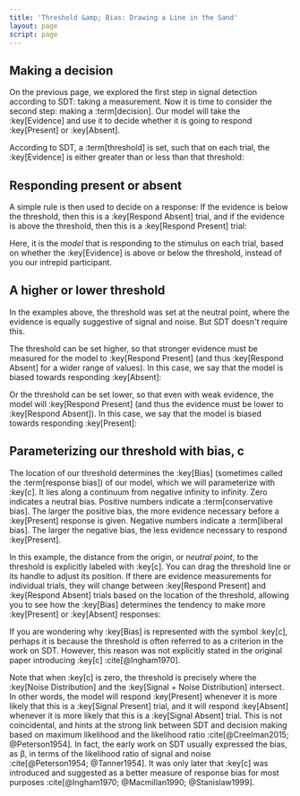 ```yaml
---
title: 'Threshold &amp; Bias: Drawing a Line in the Sand'
layout: page
script: page
---
```


## Making a decision

On the previous page, we explored the first step in signal detection according to SDT: taking a
measurement. Now it is time to consider the second step: making a :term[decision]. Our model will
take the :key[Evidence] and use it to decide whether it is going to respond :key[Present] or
:key[Absent].

According to SDT, a :term[threshold] is set, such that on each trial, the :key[Evidence] is either
greater than or less than that threshold:

<sdt-example-model>
  <detectable-control run pause reset trials="10" duration="500"></detectable-control>
  <rdk-task count="100" coherence=".5" trials="10" duration="500" wait="500" iti="500"></rdk-task>
  <sdt-model histogram threshold color="none" d="2.5" c="0"></sdt-model>
</sdt-example-model>

## Responding present or absent

A simple rule is then used to decide on a response: If the evidence is below the threshold, then
this is a :key[Respond Absent] trial, and if the evidence is above the threshold, then this is a
:key[Respond Present] trial:

<sdt-example-model>
  <detectable-control run pause reset trials="10" duration="500"></detectable-control>
  <rdk-task count="100" coherence=".5" trials="10" duration="500" wait="500" iti="500"></rdk-task>
  <sdt-model histogram threshold color="response" d="2.5" c="0"></sdt-model>
  <detectable-response feedback="none"></detectable-response>
</sdt-example-model>

Here, it is the *model* that is responding to the stimulus on each trial, based on whether the
:key[Evidence] is above or below the threshold, instead of you our intrepid participant.

## A higher or lower threshold

In the examples above, the threshold was set at the neutral point, where the evidence is equally
suggestive of signal and noise. But SDT doesn't require this.

The threshold can be set higher, so that stronger evidence must be measured for the model to
:key[Respond Present] (and thus :key[Respond Absent] for a wider range of values). In this case, we
say that the model is biased towards responding :key[Absent]:

<sdt-example-model>
  <detectable-control run pause reset trials="10" duration="500"></detectable-control>
  <rdk-task count="100" coherence=".5" trials="10" duration="500" wait="500" iti="500"></rdk-task>
  <sdt-model histogram threshold color="response" d="2.5" c="2"></sdt-model>
  <detectable-response feedback="none"></detectable-response>
</sdt-example-model>

Or the threshold can be set lower, so that even with weak evidence, the model will :key[Respond
Present] (and thus the evidence must be lower to :key[Respond Absent]). In this case, we say that
the model is biased towards responding :key[Present]:

<sdt-example-model>
  <detectable-control run pause reset trials="10" duration="500"></detectable-control>
  <rdk-task count="100" coherence=".5" trials="10" duration="500" wait="500" iti="500"></rdk-task>
  <sdt-model histogram threshold color="response" d="2.5" c="-2"></sdt-model>
  <detectable-response feedback="none"></detectable-response>
</sdt-example-model>

## Parameterizing our threshold with bias, <span class="math-var">c</span>

The location of our threshold determines the :key[Bias] (sometimes called the :term[response bias])
of our model, which we will parameterize with :key[c]. It lies along a continuum from negative
infinity to infinity. Zero indicates a neutral bias. Positive numbers indicate a :term[conservative
bias]. The larger the positive bias, the more evidence necessary before a :key[Present] response is
given. Negative numbers indicate a :term[liberal bias]. The larger the negative bias, the less
evidence necessary to respond :key[Present].

In this example, the distance from the origin, or *neutral point*, to the threshold is explicitly
labeled with :key[c]. You can drag the threshold line or its handle to adjust its position. If there
are evidence measurements for individual trials, they will change between :key[Respond Present] and
:key[Respond Absent] trials based on the location of the threshold, allowing you to see how the
:key[Bias] determines the tendency to make more :key[Present] or :key[Absent] responses:

<sdt-example-model>
  <detectable-control run pause reset trials="10" duration="500"></detectable-control>
  <rdk-task count="100" coherence=".5" trials="10" duration="500" wait="500" iti="500"></rdk-task>
  <sdt-model interactive threshold bias histogram color="response" d="2.5" c="1"></sdt-model>
  <detectable-response feedback="none"></detectable-response>
</sdt-example-model>

If you are wondering why :key[Bias] is represented with the symbol :key[c], perhaps it is because
the threshold is often referred to as a <span class="math-var">c</span>riterion in the work on SDT.
However, this reason was not explicitly stated in the original paper introducing :key[c]
:cite[@Ingham1970].

Note that when :key[c] is zero, the threshold is precisely where the :key[Noise Distribution] and
the :key[Signal + Noise Distribution] intersect. In other words, the model will respond
:key[Present] whenever it is more likely that this is a :key[Signal Present] trial, and it will
respond :key[Absent] whenever it is more likely that this is a :key[Signal Absent] trial. This is
not coincidental, and hints at the strong link between SDT and decision making based on maximum
likelihood and the likelihood ratio :cite[@Creelman2015; @Peterson1954]. In fact, the early work on
SDT usually expressed the bias, as <span class="math-var">β</span>, in terms of the likelihood ratio
of signal and noise :cite[@Peterson1954; @Tanner1954]. It was only later that :key[c] was introduced
and suggested as a better measure of response bias for most purposes :cite[@Ingham1970;
@Macmillan1990; @Stanislaw1999].

<!--

## Perspectives on the relationship between model and performance

<sdt-example-interactive>
  <detectable-control color="outcome"></detectable-control>
  <detectable-table numeric interactive summary="stimulusRates responseRates accuracy"
    hits="80" misses="20" false-alarms="10" correct-rejections="90"></detectable-table>
  <sdt-model interactive threshold bias distributions sensitivity color="outcome"></sdt-model>
</sdt-example-interactive>

## New syntax for bracketed spans and fenced divs

:::{.outer}
This is a [test]{}.
This is a [real test]{.test}!

  :::{.inner2}
  This is a [bad test] {you know?}

  Let's get [real]{b .potato .banana #ice-cream stuff=good llama=moo}.
  :::

:::

-->
